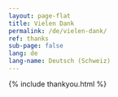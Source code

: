 ```yaml
---
layout: page-flat
title: Vielen Dank
permalink: /de/vielen-dank/
ref: thanks
sub-page: false
lang: de
lang-name: Deutsch (Schweiz)
---
```


{% include thankyou.html %}

